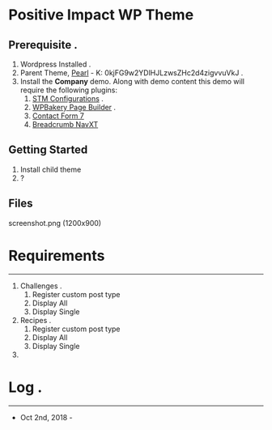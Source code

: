 # Positive Impact WP Theme

## Prerequisite . 
1. Wordpress Installed . 
2. Parent Theme, [Pearl](https://themeforest.net/item/pearl-true-multiniche-wordpress-theme/20432158) - K: 0kjFG9w2YDlHJLzwsZHc2d4zigvvuVkJ . 
3. Install the **Company** demo. Along with demo content this demo will require the following plugins:  
   1. [STM Configurations](https://stylemixthemes.com/) . 
   1. [WPBakery Page Builder](http://wpbakery.com/) . 
   1. [Contact Form 7](https://wordpress.org/plugins/contact-form-7/)
   1. [Breadcrumb NavXT](https://wordpress.org/plugins/breadcrumb-navxt/)
   
   

## Getting Started  
1. Install child theme  
2. ?  

## Files

screenshot.png (1200x900)

# Requirements  
---

1. Challenges . 
   1. Register custom post type
   1. Display All  
   1. Display Single
2. Recipes . 
   1. Register custom post type
   1. Display All  
   1. Display Single
3. 

# Log .   
---  
* Oct 2nd, 2018 - 
